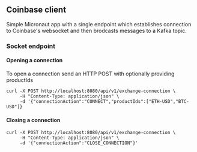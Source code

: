 ## Coinbase client
Simple Micronaut app with a single endpoint which establishes connection to Coinbase's websocket and then brodcasts messages to a Kafka topic.

### Socket endpoint

#### Opening a connection

To open a connection send an HTTP POST with optionally providing productIds 
```
curl -X POST http://localhost:8080/api/v1/exchange-connection \
     -H "Content-Type: application/json" \
     -d '{"connectionAction":"CONNECT","productIds":["ETH-USD","BTC-USD"]}
```


#### Closing a connection

```
curl -X POST http://localhost:8080/api/v1/exchange-connection \
     -H "Content-Type: application/json" \
     -d '{"connectionAction":"CLOSE_CONNECTION"}'           
```
